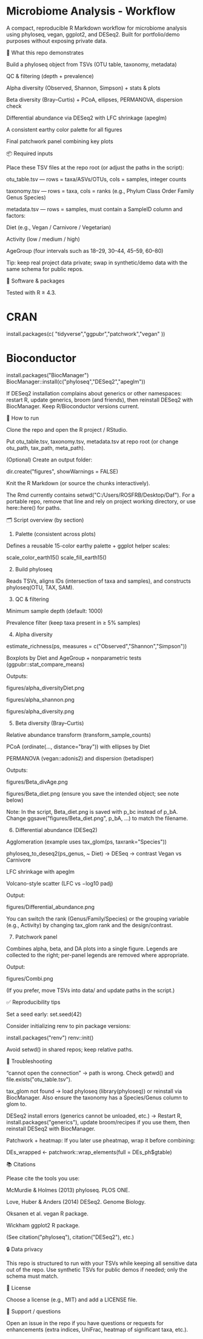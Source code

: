 # Microbiome Analysis - Workflow 
A compact, reproducible R Markdown workflow for microbiome analysis using phyloseq, vegan, ggplot2, and DESeq2. Built for portfolio/demo purposes without exposing private data.

📌 What this repo demonstrates

Build a phyloseq object from TSVs (OTU table, taxonomy, metadata)

QC & filtering (depth + prevalence)

Alpha diversity (Observed, Shannon, Simpson) + stats & plots

Beta diversity (Bray–Curtis) + PCoA, ellipses, PERMANOVA, dispersion check

Differential abundance via DESeq2 with LFC shrinkage (apeglm)

A consistent earthy color palette for all figures

Final patchwork panel combining key plots

📦 Required inputs

Place these TSV files at the repo root (or adjust the paths in the script):

otu_table.tsv — rows = taxa/ASVs/OTUs, cols = samples, integer counts

taxonomy.tsv — rows = taxa, cols = ranks (e.g., Phylum Class Order Family Genus Species)

metadata.tsv — rows = samples, must contain a SampleID column and factors:

Diet (e.g., Vegan / Carnivore / Vegetarian)

Activity (low / medium / high)

AgeGroup (four intervals such as 18–29, 30–44, 45–59, 60–80)

Tip: keep real project data private; swap in synthetic/demo data with the same schema for public repos.

🔧 Software & packages

Tested with R ≥ 4.3.

# CRAN
install.packages(c(
  "tidyverse","ggpubr","patchwork","vegan"
))
# Bioconductor
install.packages("BiocManager")
BiocManager::install(c("phyloseq","DESeq2","apeglm"))


If DESeq2 installation complains about generics or other namespaces: restart R, update generics, broom (and friends), then reinstall DESeq2 with BiocManager. Keep R/Bioconductor versions current.

🚀 How to run

Clone the repo and open the R project / RStudio.

Put otu_table.tsv, taxonomy.tsv, metadata.tsv at repo root (or change otu_path, tax_path, meta_path).

(Optional) Create an output folder:

dir.create("figures", showWarnings = FALSE)


Knit the R Markdown (or source the chunks interactively).

The Rmd currently contains setwd("C:/Users/ROSFRB/Desktop/Daf").
For a portable repo, remove that line and rely on project working directory, or use here::here() for paths.

🗂️ Script overview (by section)
1) Palette (consistent across plots)

Defines a reusable 15-color earthy palette + ggplot helper scales:

scale_color_earth15()
scale_fill_earth15()

2) Build phyloseq

Reads TSVs, aligns IDs (intersection of taxa and samples), and constructs phyloseq(OTU, TAX, SAM).

3) QC & filtering

Minimum sample depth (default: 1000)

Prevalence filter (keep taxa present in ≥ 5% samples)

4) Alpha diversity

estimate_richness(ps, measures = c("Observed","Shannon","Simpson"))

Boxplots by Diet and AgeGroup + nonparametric tests (ggpubr::stat_compare_means)

Outputs:

figures/alpha_diversityDiet.png

figures/alpha_shannon.png

figures/alpha_diversity.png

5) Beta diversity (Bray–Curtis)

Relative abundance transform (transform_sample_counts)

PCoA (ordinate(..., distance="bray")) with ellipses by Diet

PERMANOVA (vegan::adonis2) and dispersion (betadisper)

Outputs:

figures/Beta_divAge.png

figures/Beta_diet.png (ensure you save the intended object; see note below)

Note: In the script, Beta_diet.png is saved with p_bc instead of p_bA.
Change ggsave("figures/Beta_diet.png", p_bA, ...) to match the filename.

6) Differential abundance (DESeq2)

Agglomeration (example uses tax_glom(ps, taxrank="Species"))

phyloseq_to_deseq2(ps_genus, ~ Diet) → DESeq → contrast Vegan vs Carnivore

LFC shrinkage with apeglm

Volcano-style scatter (LFC vs −log10 padj)

Output:

figures/Differential_abundance.png

You can switch the rank (Genus/Family/Species) or the grouping variable (e.g., Activity) by changing tax_glom rank and the design/contrast.

7) Patchwork panel

Combines alpha, beta, and DA plots into a single figure. Legends are collected to the right; per-panel legends are removed where appropriate.

Output:

figures/Combi.png



(If you prefer, move TSVs into data/ and update paths in the script.)

✅ Reproducibility tips

Set a seed early: set.seed(42)

Consider initializing renv to pin package versions:

install.packages("renv")
renv::init()


Avoid setwd() in shared repos; keep relative paths.

🧪 Troubleshooting

“cannot open the connection” → path is wrong. Check getwd() and file.exists("otu_table.tsv").

tax_glom not found → load phyloseq (library(phyloseq)) or reinstall via BiocManager. Also ensure the taxonomy has a Species/Genus column to glom to.

DESeq2 install errors (generics cannot be unloaded, etc.) → Restart R, install.packages("generics"), update broom/recipes if you use them, then reinstall DESeq2 with BiocManager.

Patchwork + heatmap: If you later use pheatmap, wrap it before combining:

DEs_wrapped <- patchwork::wrap_elements(full = DEs_ph$gtable)

📚 Citations

Please cite the tools you use:

McMurdie & Holmes (2013) phyloseq. PLOS ONE.

Love, Huber & Anders (2014) DESeq2. Genome Biology.

Oksanen et al. vegan R package.

Wickham ggplot2 R package.

(See citation("phyloseq"), citation("DESeq2"), etc.)

🔒 Data privacy

This repo is structured to run with your TSVs while keeping all sensitive data out of the repo. Use synthetic TSVs for public demos if needed; only the schema must match.

📝 License

Choose a license (e.g., MIT) and add a LICENSE file.

🙋 Support / questions

Open an issue in the repo if you have questions or requests for enhancements (extra indices, UniFrac, heatmap of significant taxa, etc.).
